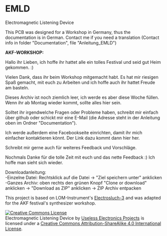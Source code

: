 # EMLD
Electromagnetic Listening Device<br />

This PCB was designed for a Workshop in Germany, thus the documentation is in German. Contact me if you need a translation (Contact info in folder "Documentation", file "Anleitung_EMLD")

<b>AKF-WORKSHOP:</b></n>

Hallo ihr Lieben, ich hoffe ihr hattet alle ein tolles Festival und seid gut Heim gekommen. :)

Vielen Dank, dass ihr beim Workshop mitgemacht habt. Es hat mir riesigen Spaß gemacht, mit euch zu Arbeiten und ich hoffe auch ihr hattet Freude am basteln.

Dieses Archiv ist noch ziemlich leer, ich werde es aber diese Woche füllen. Wenn ihr ab Montag wieder kommt, sollte alles hier sein.

Solltet ihr irgendwelche Fragen oder Probleme haben, schreibt mir einfach über github oder schickt mir eine E-Mail (die Adresse steht in der Anleitung oben im Ordner "Documentation").

Ich werde außerdem eine Facebookseite einrichten, damit ihr mich einfacher kontaktieren könnt. Der Link dazu kommt dann hier her.

Schreibt mir gerne auch für weiteres Feedback und Vorschläge.

Nochmals Danke für die tolle Zeit mit euch und das nette Feedback :) Ich hoffe man sieht sich wieder.

Downloadanleitung:<br />
-Einzelne Datei: Rechtsklick auf die Datei → "Ziel speichern unter" anklicken<br />
-Ganzes Archiv: oben rechts den grünen Knopf "Clone or download" anklicken → "Download as ZIP" anklicken → ZIP Archiv entpacken

This project is based on LOM-Instrument's <a href="https://github.com/LOM-instruments/Elektrosluch-3">Electrosluch-3</a> and was adapted for the AKF festival's synthesizer workshop.

<a rel="license" href="http://creativecommons.org/licenses/by-sa/4.0/"><img alt="Creative Commons License" style="border-width:0" src="https://i.creativecommons.org/l/by-sa/4.0/88x31.png" /></a><br /><span xmlns:dct="http://purl.org/dc/terms/" property="dct:title">Electromagnetic Listening Device</span> by <a xmlns:cc="http://creativecommons.org/ns#" href="https://github.com/UEPro/" property="cc:attributionName" rel="cc:attributionURL">Useless Electronics Projects</a> is licensed under a <a rel="license" href="http://creativecommons.org/licenses/by-sa/4.0/">Creative Commons Attribution-ShareAlike 4.0 International License</a>.<br />
